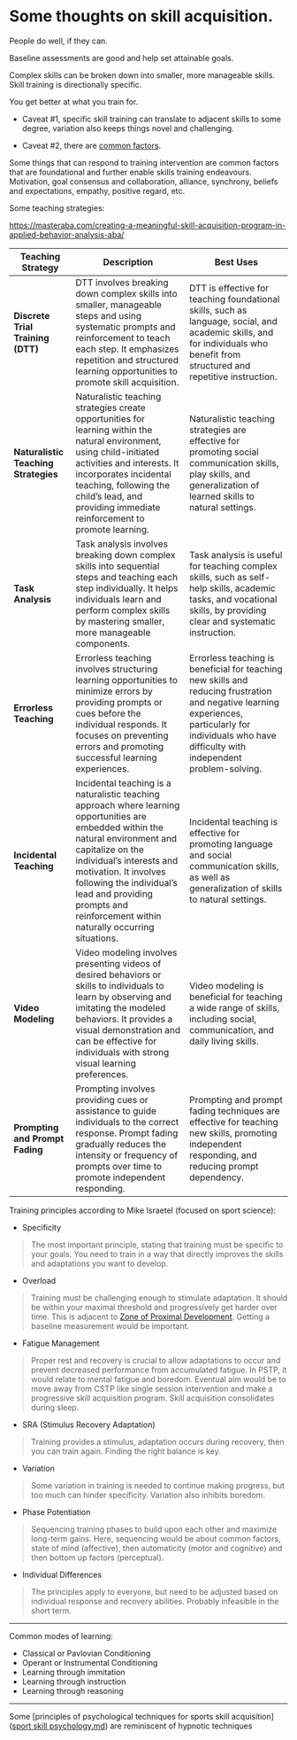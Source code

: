 # Some thoughts on skill acquisition.

People do well, if they can. 

Baseline assessments are good and help set attainable goals. 

Complex skills can be broken down into smaller, more manageable skills. Skill training is directionally specific.

You get better at what you train for. 

* Caveat #1, specific skill training can translate to adjacent skills to some degree, variation also keeps things novel and challenging. 

* Caveat #2, there are [common factors](https://github.com/Wordweaver-EH/PSTP/blob/main/commonfactors.md).

Some things that can respond to training intervention are common factors that are foundational and further enable skills training endeavours. Motivation, goal consensus and collaboration, alliance, synchrony, beliefs and expectations, empathy, positive regard, etc.

Some teaching strategies: 

https://masteraba.com/creating-a-meaningful-skill-acquisition-program-in-applied-behavior-analysis-aba/

| **Teaching Strategy**               | **Description**                                                                                                                                                                      | **Best Uses**                                                                                                                                                                                                                         |
|-------------------------------------|--------------------------------------------------------------------------------------------------------------------------------------------------------------------------------------|---------------------------------------------------------------------------------------------------------------------------------------------------------------------------------------------------------------------------------------|
| **Discrete Trial Training (DTT)**   | DTT involves breaking down complex skills into smaller, manageable steps and using systematic prompts and reinforcement to teach each step. It emphasizes repetition and structured learning opportunities to promote skill acquisition. | DTT is effective for teaching foundational skills, such as language, social, and academic skills, and for individuals who benefit from structured and repetitive instruction.                                                          |
| **Naturalistic Teaching Strategies**| Naturalistic teaching strategies create opportunities for learning within the natural environment, using child-initiated activities and interests. It incorporates incidental teaching, following the child’s lead, and providing immediate reinforcement to promote learning. | Naturalistic teaching strategies are effective for promoting social communication skills, play skills, and generalization of learned skills to natural settings.                                                                         |
| **Task Analysis**                   | Task analysis involves breaking down complex skills into sequential steps and teaching each step individually. It helps individuals learn and perform complex skills by mastering smaller, more manageable components. | Task analysis is useful for teaching complex skills, such as self-help skills, academic tasks, and vocational skills, by providing clear and systematic instruction.                                                                    |
| **Errorless Teaching**              | Errorless teaching involves structuring learning opportunities to minimize errors by providing prompts or cues before the individual responds. It focuses on preventing errors and promoting successful learning experiences. | Errorless teaching is beneficial for teaching new skills and reducing frustration and negative learning experiences, particularly for individuals who have difficulty with independent problem-solving.                                  |
| **Incidental Teaching**             | Incidental teaching is a naturalistic teaching approach where learning opportunities are embedded within the natural environment and capitalize on the individual’s interests and motivation. It involves following the individual’s lead and providing prompts and reinforcement within naturally occurring situations. | Incidental teaching is effective for promoting language and social communication skills, as well as generalization of skills to natural settings.                                                                                      |
| **Video Modeling**                  | Video modeling involves presenting videos of desired behaviors or skills to individuals to learn by observing and imitating the modeled behaviors. It provides a visual demonstration and can be effective for individuals with strong visual learning preferences. | Video modeling is beneficial for teaching a wide range of skills, including social, communication, and daily living skills.                                                                                                             |
| **Prompting and Prompt Fading**     | Prompting involves providing cues or assistance to guide individuals to the correct response. Prompt fading gradually reduces the intensity or frequency of prompts over time to promote independent responding. | Prompting and prompt fading techniques are effective for teaching new skills, promoting independent responding, and reducing prompt dependency.                                                                                         |

Training principles according to Mike Israetel (focused on sport science):

* Specificity
  
> The most important principle, stating that training must be specific to your goals. You need to train in a way that directly improves the skills and adaptations you want to develop.

* Overload
  
> Training must be challenging enough to stimulate adaptation. It should be within your maximal threshold and progressively get harder over time. This is adjacent to [Zone of Proximal Development](https://en.wikipedia.org/wiki/Zone_of_proximal_development). Getting a baseline measurement would be important.

* Fatigue Management
  
> Proper rest and recovery is crucial to allow adaptations to occur and prevent decreased performance from accumulated fatigue. In PSTP, it would relate to mental fatigue and boredom. Eventual aim would be to move away from CSTP like single session intervention and make a progressive skill acquisition program. Skill acquisition consolidates during sleep.

* SRA (Stimulus Recovery Adaptation)
  
> Training provides a stimulus, adaptation occurs during recovery, then you can train again. Finding the right balance is key.

* Variation
  
> Some variation in training is needed to continue making progress, but too much can hinder specificity. Variation also inhibits boredom.

* Phase Potentiation
  
> Sequencing training phases to build upon each other and maximize long-term gains. Here, sequencing would be about common factors, state of mind (affective), then automaticity (motor and cognitive) and then bottom up factors (perceptual).

* Individual Differences
  
> The principles apply to everyone, but need to be adjusted based on individual response and recovery abilities. Probably infeasible in the short term.

----------

Common modes of learning:

* Classical or Pavlovian Conditioning
* Operant or Instrumental Conditioning
* Learning through immitation
* Learning through instruction
* Learning through reasoning

-----

Some [principles of psychological techniques for sports skill acquisition]([sport skill psychology.md](https://github.com/Wordweaver-EH/PSTP/blob/main/sportskillpsychology.md)) are reminiscent of hypnotic techniques

